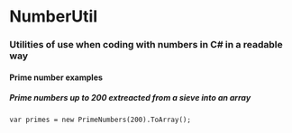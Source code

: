 # NumberUtil
### Utilities of use when coding with numbers in C# in a readable way
#### Prime number examples
##### Prime numbers up to 200 extreacted from a sieve into an array
`var primes = new PrimeNumbers(200).ToArray();`
